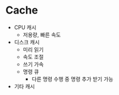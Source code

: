 # Cache
* CPU 캐시
  * 저용량, 빠른 속도
* 디스크 캐시
  * 미리 읽기
  * 속도 조절
  * 쓰기 가속
  * 명령 큐
    * 다른 명령 수행 중 명령 추가 받기 가능
* 기타 캐시
